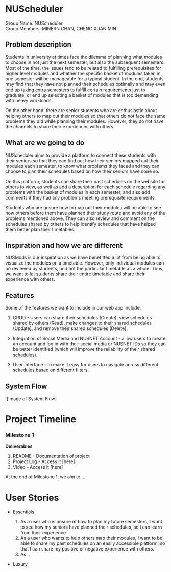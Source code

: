 # **NUScheduler**

Group Name: NUScheduler  
Group Members: MINERN CHAN, CHENG XUAN MIN

## Problem description

Students in university at times face the dilemma of planning what modules to choose in not just the next semester, but also the subsequent semesters. Most of the time, the issues tend to be related to fulfilling prerequisites for higher level modules and whether the specific basket of modules taken in one semester will be manageable for a typical student. In the end, students may find that they have not planned their schedules optimally and may even end up taking extra semesters to fulfill certain requirements just to graduate, or end up selecting a basket of modules that is too demanding with heavy workloads.

On the other hand, there are senior students who are enthusiastic about helping others to map out their modules so that others do not face the same problems they did while planning their modules. However, they do not have the channels to share their experiences with others.

## What are we going to do
NUScheduler aims to provide a platform to connect these students with their seniors so that they can find out how their seniors mapped out their modules each semester, to know what problems they faced and they can choose to plan their schedules based on how their seniors have done so. 

On this platform, students can share their past schedules on the website for others to view, as well as add a description for each schedule regarding any problems with the basket of modules in each semester, and also add comments if they had any problems meeting prerequisite requirements. 

Students who are unsure how to map out their modules will be able to see how others before them have planned their study route and avoid any of the problems mentioned above. They can also review and comment on the schedules shared by others to help identify schedules that have helped them better plan their timetables.

## Inspiration and how we are different
NUSMods is our inspiration as we have benefitted a lot from being able to visualize the modules on a timetable. However, only individual modules can be reviewed by students, and not the particular timetable as a whole. Thus, we want to let students share their entire timetable and share their experience with others.

## Features
Some of the features we want to include in our web app include:

1.  CRUD - Users can share their schedules (Create), view schedules shared by others (Read), make changes to their shared schedules (Update), and remove their shared schedules (Delete). 

2.  Integration of Social Media and NUSNET Account - allow users to create an account and log in with their social media or NUSNET IDs so they can be better identified (which will improve the reliability of their shared schedules).

3.  User Interface - to make it easy for users to navigate across different schedules based on different filters.


## System Flow

![Image of System Flow]

# Project Timeline

### **Milestone 1**
**Deliverables**
1. README - Documentation of project
2. Project Log - Access it [here]
3. Video - Access it [here]

At the end of Milestone 1, we aim to....

<Who is in responsible for what aspects of the website>

# User Stories
- Essentials  
    1. As a user who is unsure of how to plan my future semesters, I want to see how my seniors have planned their schedules, so I can learn from their experience  
    2. As a user who wants to help others map their modules, I want to be able to share my past schedules on an easily accessible platform, so that I can share my positive or negative experience with others.
    3. As...

- Luxury